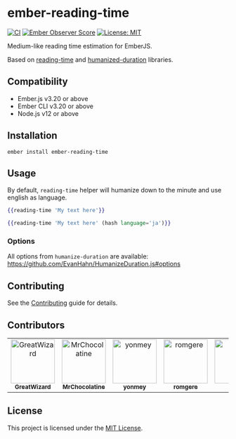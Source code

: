 # ember-reading-time

[![CI](https://github.com/DazzlingFugu/ember-reading-time/actions/workflows/ci.yml/badge.svg)](https://github.com/DazzlingFugu/ember-reading-time/actions/workflows/ci.yml) [![Ember Observer Score](https://emberobserver.com/badges/ember-reading-time.svg)](https://emberobserver.com/addons/ember-reading-time) [![License: MIT](https://img.shields.io/badge/License-MIT-yellow.svg)](https://opensource.org/licenses/MIT)

Medium-like reading time estimation for EmberJS.

Based on [reading-time](https://github.com/ngryman/reading-time) and [humanized-duration](https://github.com/EvanHahn/HumanizeDuration.js/) libraries.

## Compatibility

* Ember.js v3.20 or above
* Ember CLI v3.20 or above
* Node.js v12 or above

## Installation

```
ember install ember-reading-time
```

## Usage

By default, `reading-time` helper will humanize down to the minute and use english as language.

```hbs
{{reading-time 'My text here'}}

{{reading-time 'My text here' (hash language='ja')}}
```

### Options

All options from `humanize-duration` are available: https://github.com/EvanHahn/HumanizeDuration.js#options

## Contributing

See the [Contributing](CONTRIBUTING.md) guide for details.

## Contributors

<!-- readme: contributors,ember-tomster/- -start -->
<table>
<tr>
    <td align="center">
        <a href="https://github.com/GreatWizard">
            <img src="https://avatars.githubusercontent.com/u/1322081?v=4" width="100;" alt="GreatWizard"/>
            <br />
            <sub><b>GreatWizard</b></sub>
        </a>
    </td>
    <td align="center">
        <a href="https://github.com/MrChocolatine">
            <img src="https://avatars.githubusercontent.com/u/47531779?v=4" width="100;" alt="MrChocolatine"/>
            <br />
            <sub><b>MrChocolatine</b></sub>
        </a>
    </td>
    <td align="center">
        <a href="https://github.com/yonmey">
            <img src="https://avatars.githubusercontent.com/u/3025706?v=4" width="100;" alt="yonmey"/>
            <br />
            <sub><b>yonmey</b></sub>
        </a>
    </td>
    <td align="center">
        <a href="https://github.com/romgere">
            <img src="https://avatars.githubusercontent.com/u/13900970?v=4" width="100;" alt="romgere"/>
            <br />
            <sub><b>romgere</b></sub>
        </a>
    </td>
    <td align="center">
        <a href="https://github.com/ef4">
            <img src="https://avatars.githubusercontent.com/u/319282?v=4" width="100;" alt="ef4"/>
            <br />
            <sub><b>ef4</b></sub>
        </a>
    </td></tr>
</table>
<!-- readme: contributors,ember-tomster/- -end -->

## License

This project is licensed under the [MIT License](LICENSE.md).
